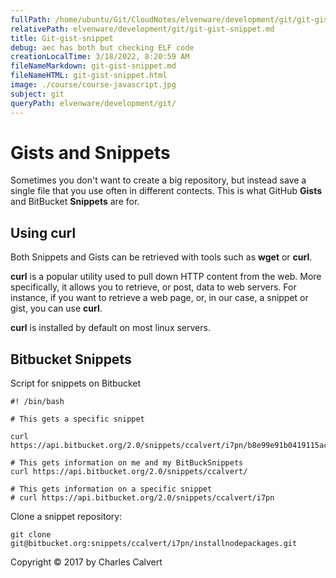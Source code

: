 ```yaml
---
fullPath: /home/ubuntu/Git/CloudNotes/elvenware/development/git/git-gist-snippet.md
relativePath: elvenware/development/git/git-gist-snippet.md
title: Git-gist-snippet
debug: aec has both but checking ELF code
creationLocalTime: 3/18/2022, 8:20:59 AM
fileNameMarkdown: git-gist-snippet.md
fileNameHTML: git-gist-snippet.html
image: ./course/course-javascript.jpg
subject: git
queryPath: elvenware/development/git/
---
```


<!-- toc -->
<!-- tocstop -->

# Gists and Snippets

Sometimes you don't want to create a big repository, but instead save a single file that you use often in different contects. This is what GitHub **Gists** and BitBucket **Snippets** are for.

## Using **curl**

Both Snippets and Gists can be retrieved with tools such as **wget** or **curl**.

**curl** is a popular utility used to pull down HTTP content from the web. More specifically, it allows you to retrieve, or post, data to web servers. For instance, if you want to retrieve a web page, or, in our case, a snippet or gist, you can use **curl**.

**curl** is installed by default on most linux servers.

## Bitbucket Snippets

Script for snippets on Bitbucket

```
#! /bin/bash

# This gets a specific snippet

curl https://api.bitbucket.org/2.0/snippets/ccalvert/i7pn/b8e99e91b0419115ac14f79ba9b3d29c6bc5446d/files/InstallNodePackages.sh

# This gets information on me and my BitBuckSnippets
curl https://api.bitbucket.org/2.0/snippets/ccalvert/

# This gets information on a specific snippet
# curl https://api.bitbucket.org/2.0/snippets/ccalvert/i7pn
```

Clone a snippet repository:

    git clone git@bitbucket.org:snippets/ccalvert/i7pn/installnodepackages.git

Copyright &copy; 2017 by Charles Calvert

